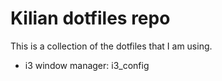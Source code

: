# Kilian dotfiles repo

This is a collection of the dotfiles that I am using.

- i3 window manager: i3_config
